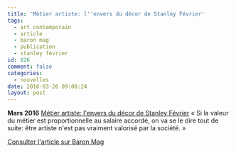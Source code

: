 ```yaml
---
title: 'Métier artiste: l''envers du décor de Stanley Février'
tags:
  - art contemporain
  - article
  - baron mag
  - publication
  - stanley février
id: 826
comment: false
categories:
  - nouvelles
date: 2016-03-26 09:08:24
layout: post
---
```


**Mars 2016**
[Métier artiste: l'envers du décor de Stanley Février](http://www.baronmag.com/2016/03/metier-artiste-lenvers-du-decor-de-stanley-fevrier/)
« Si la valeur du métier est proportionnelle au salaire accordé, on va se le dire tout de suite: être artiste n'est pas vraiment valorisé par la société. »

[Consulter l'article sur Baron Mag](http://www.baronmag.com/2016/03/metier-artiste-lenvers-du-decor-de-stanley-fevrier/)
